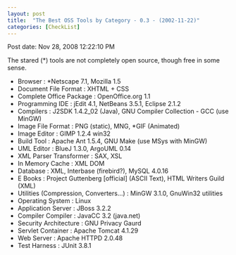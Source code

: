 ```yaml
---
layout: post
title:  "The Best OSS Tools by Category - 0.3 - (2002-11-22)"
categories: [CheckList]
---
```


Post date: Nov 28, 2008 12:22:10 PM

The stared (*) tools are not completely open source, though free in some sense.

*   Browser : \*Netscape 7.1, Mozilla 1.5
*   Document File Format : XHTML + CSS
*   Complete Office Package : OpenOffice.org 1.1
*   Programming IDE : jEdit 4.1, NetBeans 3.5.1, Eclipse 2.1.2
*   Compilers : J2SDK 1.4.2\_02 (Java), GNU Compiler Collection - GCC (use MinGW)
*   Image File Format : PNG (static), MNG, \*GIF (Animated)
*   Image Editor : GIMP 1.2.4 win32
*   Build Tool : Apache Ant 1.5.4, GNU Make (use MSys with MinGW)
*   UML Editor : BlueJ 1.3.0, ArgoUML 0.14
*   XML Parser Transformer : SAX, XSL
*   In Memory Cache : XML DOM
*   Database : XML, Interbase (firebird?), MySQL 4.0.16
*   E Books : Project Guttenberg [official] (ASCII Text), HTML Writers Guild (XML)
*   Utilities (Compression, Converters...) : MinGW 3.1.0, GnuWin32 utilities
*   Operating System : Linux
*   Application Server : JBoss 3.2.2
*   Compiler Compiler : JavaCC 3.2 (java.net)
*   Security Architecture : GNU Privacy Gaurd
*   Servlet Container : Apache Tomcat 4.1.29
*   Web Server : Apache HTTPD 2.0.48
*   Test Harness : JUnit 3.8.1

